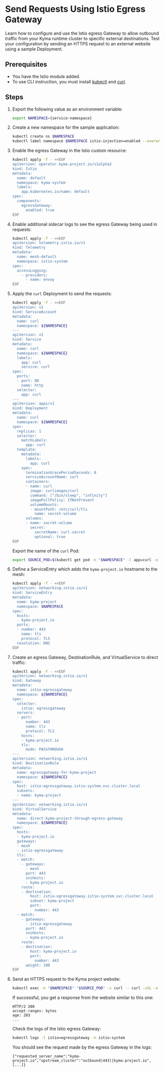 # Send Requests Using Istio Egress Gateway
Learn how to configure and use the Istio egress Gateway to allow outbound traffic from your Kyma runtime cluster to specific external destinations. Test your configuration by sending an HTTPS request to an external website using a sample Deployment.

## Prerequisites

* You have the Istio module added.
* To use CLI instruction, you must install [kubectl](https://kubernetes.io/docs/tasks/tools/#kubectl)
  and [curl](https://curl.se/).

## Steps

1. Export the following value as an environment variable:

    ```bash
    export NAMESPACE={service-namespace}
    ```

2. Create a new namespace for the sample application:
    ```bash
    kubectl create ns $NAMESPACE
    kubectl label namespace $NAMESPACE istio-injection=enabled --overwrite
    ```

3. Enable the egress Gateway in the Istio custom resource:
   ```bash
   kubectl apply -f - <<EOF
   apiVersion: operator.kyma-project.io/v1alpha2
   kind: Istio
   metadata:
     name: default
     namespace: kyma-system
     labels:
       app.kubernetes.io/name: default
   spec:
     components:
       egressGateway:
         enabled: true
   EOF
   ```

4. Enable additional sidecar logs to see the egress Gateway being used in requests:
    ```bash
    kubectl apply -f - <<EOF
    apiVersion: telemetry.istio.io/v1
    kind: Telemetry
    metadata:
      name: mesh-default
      namespace: istio-system
    spec:
      accessLogging:
        - providers:
          - name: envoy
    EOF
    ```

5. Apply the `curl` Deployment to send the requests:
    ```bash
    kubectl apply -f - <<EOF
    apiVersion: v1
    kind: ServiceAccount
    metadata:
      name: curl
      namespace: ${NAMESPACE}
    ---
    apiVersion: v1
    kind: Service
    metadata:
      name: curl
      namespace: ${NAMESPACE}
      labels:
        app: curl
        service: curl
    spec:
      ports:
      - port: 80
        name: http
      selector:
        app: curl
    ---
    apiVersion: apps/v1
    kind: Deployment
    metadata:
      name: curl
      namespace: ${NAMESPACE}
    spec:
      replicas: 1
      selector:
        matchLabels:
          app: curl
      template:
        metadata:
          labels:
            app: curl
        spec:
          terminationGracePeriodSeconds: 0
          serviceAccountName: curl
          containers:
          - name: curl
            image: curlimages/curl
            command: ["/bin/sleep", "infinity"]
            imagePullPolicy: IfNotPresent
            volumeMounts:
            - mountPath: /etc/curl/tls
              name: secret-volume
          volumes:
          - name: secret-volume
            secret:
              secretName: curl-secret
              optional: true
    EOF
    ```

   Export the name of the `curl` Pod:
    ```bash
   export SOURCE_POD=$(kubectl get pod -n "$NAMESPACE" -l app=curl -o jsonpath={.items..metadata.name})
    ```

6. Define a ServiceEntry which adds the `kyma-project.io` hostname to the mesh:
   
   ```bash
   kubectl apply -f - <<EOF
   apiVersion: networking.istio.io/v1
   kind: ServiceEntry
   metadata:
     name: kyma-project
     namespace: $NAMESPACE
   spec:
     hosts:
     - kyma-project.io
     ports:
     - number: 443
       name: tls
       protocol: TLS
     resolution: DNS
   EOF
   ```

7. Create an egress Gateway, DestinationRule, and VirtualService to direct traffic:
   
   ```bash
   kubectl apply -f - <<EOF
   apiVersion: networking.istio.io/v1
   kind: Gateway
   metadata:
     name: istio-egressgateway
     namespace: ${NAMESPACE}
   spec:
     selector:
       istio: egressgateway
     servers:
     - port:
         number: 443
         name: tls
         protocol: TLS
       hosts:
       - kyma-project.io
       tls:
         mode: PASSTHROUGH
   ---
   apiVersion: networking.istio.io/v1
   kind: DestinationRule
   metadata:
     name: egressgateway-for-kyma-project
     namespace: ${NAMESPACE}
   spec:
     host: istio-egressgateway.istio-system.svc.cluster.local
     subsets:
     - name: kyma-project
   ---
   apiVersion: networking.istio.io/v1
   kind: VirtualService
   metadata:
     name: direct-kyma-project-through-egress-gateway
     namespace: ${NAMESPACE}
   spec:
     hosts:
     - kyma-project.io
     gateways:
     - mesh
     - istio-egressgateway
     tls:
     - match:
       - gateways:
         - mesh
         port: 443
         sniHosts:
         - kyma-project.io
       route:
       - destination:
           host: istio-egressgateway.istio-system.svc.cluster.local
           subset: kyma-project
           port:
             number: 443
     - match:
       - gateways:
         - istio-egressgateway
         port: 443
         sniHosts:
         - kyma-project.io
       route:
       - destination:
           host: kyma-project.io
           port:
             number: 443
         weight: 100
   EOF
   ```
   
8. Send an HTTPS request to the Kyma project website:
   ```bash
   kubectl exec -n "$NAMESPACE" "$SOURCE_POD" -c curl -- curl -sSL -o /dev/null -D - https://kyma-project.io
   ```
   
   If successful, you get a response from the website similar to this one:
   ```
   HTTP/2 200
   accept-ranges: bytes
   age: 203
   ...
   ```
   
   Check the logs of the Istio egress Gateway:
   ```bash
   kubectl logs -l istio=egressgateway -n istio-system
   ```

   You should see the request made by the egress Gateway in the logs:
   ```
   {"requested_server_name":"kyma-project.io","upstream_cluster":"outbound|443||kyma-project.io",[...]}
   ```
